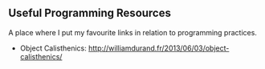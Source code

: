 ## Useful Programming Resources

A place where I put my favourite links in relation to programming practices.

+ Object Calisthenics: http://williamdurand.fr/2013/06/03/object-calisthenics/
